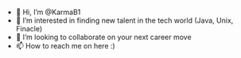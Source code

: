 - 👋 Hi, I’m @KarmaB1
- 👀 I’m interested in finding new talent in the tech world (Java, Unix, Finacle) 
- 💞️ I’m looking to collaborate on your next career move 
- 📫 How to reach me on here  :) 

<!---
KarmaB1/KarmaB1 is a ✨ special ✨ repository because its `README.md` (this file) appears on your GitHub profile.
You can click the Preview link to take a look at your changes.
--->

